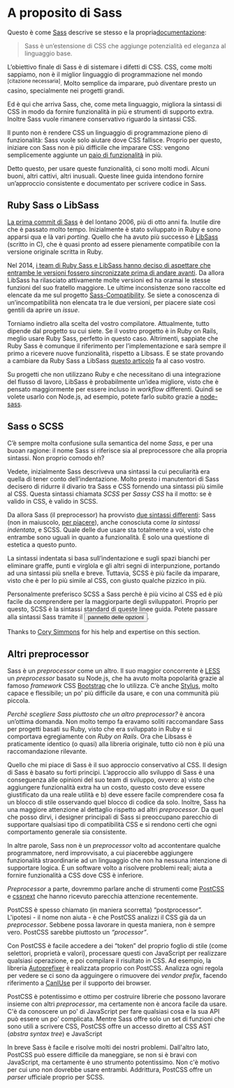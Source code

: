 
# A proposito di Sass

Questo è come [Sass](http://sass-lang.com) descrive se stesso e la propria[documentazione](http://sass-lang.com/documentation/file.SASS_REFERENCE.html):

> Sass è un’estensione di CSS che aggiunge potenzialità ed eleganza al linguaggio base.

L’obiettivo finale di Sass è di sistemare i difetti di CSS. CSS, come molti sappiamo, non è il miglior linguaggio di programmazione nel mondo <sup>[citazione necessaria]</sup>. Molto semplice da imparare, può diventare presto un casino, specialmente nei progetti grandi.

Ed è qui che arriva Sass, che, come meta linguaggio, migliora la sintassi di CSS in modo da fornire funzionalità in più e strumenti di supporto extra. Inoltre Sass vuole rimanere conservativo riguardo la sintassi CSS.

Il punto non è rendere CSS un linguaggio di programmazione pieno di funzionalità: Sass vuole solo aiutare dove CSS fallisce. Proprio per questo, iniziare con Sass non è più difficile che imparare CSS: vengono semplicemente aggiunte un [paio di funzionalità](http://sitepoint.com/sass-reference/) in più.

Detto questo, per usare queste funzionalità, ci sono molti modi. Alcuni buoni, altri cattivi, altri inusuali. Queste linee guida intendono fornire un’approccio consistente e documentato per scrivere codice in Sass.

## Ruby Sass o LibSass

[La prima commit di Sass](https://github.com/hcatlin/sass/commit/fa5048ba405619273e474a50400c7243fbff54fe) è del lontano 2006, più di otto anni fa. Inutile dire che è passato molto tempo. Inizialmente è stato sviluppato in Ruby e sono apparsi qua e là vari _porting_. Quello che ha avuto più
successo è [LibSass](http://webdesign.tutsplus.com/articles/getting-to-know-libsass--cms-23114) (scritto in C), che è quasi pronto ad essere pienamente compatibile con la versione originale scritta in Ruby.

Nel 2014, [i team di Ruby Sass e LibSass hanno deciso di aspettare che entrambe le versioni fossero sincronizzate prima di andare avanti](https://github.com/sass/libsass/wiki/The-LibSass-Compatibility-Plan). Da allora LibSass ha rilasciato attivamente molte versioni ed ha oramai le stesse funzioni del suo fratello maggiore. Le ultime inconsistenze sono raccolte ed elencate da me sul progetto [Sass-Compatibility](http://sass-compatibility.github.io). Se siete a conoscenza di un’incompatibilità non elencata tra le due versioni, per piacere siate così gentili da aprire un _issue_.

Torniamo indietro alla scelta del vostro compilatore. Attualmente, tutto dipende dal progetto su cui siete. Se il vostro progetto è in Ruby on Rails, meglio usare Ruby Sass, perfetto in questo caso. Altrimenti, sappiate che Ruby Sass è comunque il riferimento per l’implementazione e sarà sempre il primo a ricevere nuove funzionalità, rispetto a Libsass. E se state provando a cambiare da Ruby Sass a LibSass [questo articolo](http://www.sitepoint.com/switching-ruby-sass-libsass/) fa al caso vostro.

Su progetti che non utilizzano Ruby e che necessitano di una integrazione del flusso di lavoro, LibSass è probabilmente un’idea migliore, visto che è pensato maggiormente per essere incluso in _workflow_ differenti. Quindi se volete usarlo con Node.js, ad esempio, potete farlo subito grazie a [node-sass](https://github.com/sass/node-sass).

## Sass o SCSS

C’è sempre molta confusione sulla semantica del nome *Sass*, e per una buoan ragione: il nome Sass si riferisce sia al preprocessore che alla propria sintassi. Non proprio comodo eh?

Vedete, inizialmente Sass descriveva una sintassi la cui peculiarità era quella di tener conto dell’indentazione. Molto presto i manutentori di Sass decisero di ridurre il divario tra Sass e CSS fornendo una sintassi più simile al CSS. Questa sintassi chiamata *SCSS* per *Sassy CSS* ha il motto: se è valido in CSS, è valido in SCSS.

Da allora Sass (il preprocessor) ha provvisto [due sintassi differenti](http://www.sitepoint.com/whats-difference-sass-scss/): Sass (non in maiuscolo, [per piacere](http://sassnotsass.com)), anche conosciuta come *la sintassi indentata*, e SCSS. Quale delle due usare sta totalmente a voi, visto che entrambe sono uguali in quanto a funzionalità. È solo una questione di estetica a questo punto.

La sintassi indentata si basa sull’indentazione e sugli spazi bianchi per eliminare graffe, punti e virglola e gli altri segni di interpunzione, portando ad una sintassi più snella e breve. Tuttavia, SCSS è più facile da imparare, visto che è per lo più simile al CSS, con giusto qualche pizzico in più.

<p>Personalmente preferisco SCSS a Sass perchè è più vicino al CSS ed è più facile da comprendere per la maggiorparte degli sviluppatori. Proprio per questo, SCSS è la sintassi standard di queste linee guida. Potete passare alla sintassi Sass tramite il <button type="button" data-modal-show="options-panel" class="link-like">pannello delle opzioni</button>.</p>





<div class="note">
  <p>Thanks to <a href="https://github.com/corysimmons">Cory Simmons</a> for his help and expertise on this section.</p>
</div>

## Altri preprocessor

Sass è un _preprocessor_ come un altro. Il suo maggior concorrente è [LESS](http://lesscss.org/) un _preprocessor_ basato su Node.js, che ha avuto molta popolarità grazie al famoso _framework_ CSS [Bootstrap](http://getbootstrap.com/) che lo utilizza. C’è anche [Stylus](http://learnboost.github.io/stylus/), molto capace e flessibile; un po' più difficile da usare, e con una communità più piccola.

*Perchè scegliere Sass piuttosto che un altro _preprocessor_?* è ancora un’ottima domanda. Non molto tempo fa eravamo soliti raccomandare Sass per progetti basati su Ruby, visto che era sviluppato in Ruby e si comportava egregiamente con _Ruby on Rails_. Ora che Libsass è praticamente identico (o quasi) alla libreria originale, tutto ciò non è più una raccomandazione rilevante.

Quello che mi piace di Sass è il suo approccio conservativo al CSS. Il design di Sass è basato su forti principi. L’approccio allo sviluppo di Sass è una conseguenza alle opinioni del suo team di sviluppo, ovvero: a) visto che aggiungere funzionalità extra ha un costo, questo costo deve essere giustificato da una reale utilità e b) deve essere facile comprendere cosa fa un blocco di stile osservando quel blocco di codice da solo.
Inoltre, Sass ha una maggiore attenzione al dettaglio rispetto ad altri _preprocessor_. Da quel che posso dirvi, i designer principali di Sass si preoccupano parecchio di supportare qualsiasi tipo di compatibilità CSS e si rendono certi che ogni comportamento generale sia consistente.

In altre parole, Sass non è un _preprocessor_ volto ad accontentare qualche programmatore, nerd improvvisato, a cui piacerebbe aggiungere funzionalità straordinarie ad un linguaggio che non ha nessuna intenzione di supportare logica. È un software volto a risolvere problemi reali; aiuta a fornire funzionalità a CSS dove CSS è inferiore.

_Preprocessor_ a parte, dovremmo parlare anche di strumenti come [PostCSS](https://github.com/postcss/postcss) e [cssnext](https://cssnext.github.io/) che hanno ricevuto parecchia attenzione recentemente. 

PostCSS è spesso chiamato (in maniera scorretta) “postprocessor”. L'ipotesi - il nome non aiuta - è che PostCSS analizzi il CSS già da un _preprocessor_. Sebbene possa lavorare in questa maniera, non è sempre vero. PostCSS sarebbe piuttosto un _“processor”_.

Con PostCSS è facile accedere a dei “token” del proprio foglio di stile (come selettori, proprietà e valori), processare questi con JavaScript per realizzare qualsiasi operazione, e poi compilare il risultato in CSS. Ad esempio, la libreria [Autoprefixer](https://github.com/postcss/autoprefixer) è realizzata proprio con PostCSS. Analizza ogni regola per vedere se ci sono da agguingere o rimuovere dei _vendor prefix_, facendo riferimento a [CanIUse](http://caniuse.com) per il supporto dei browser.

PostCSS è potentissimo e ottimo per costruire librerie che possono lavorare insieme con altri _preprocessor_, ma certamente non è ancora facile da usare. C'è da conoscere un po' di JavaScript per fare qualsiasi cosa e la sua API può essere un po' complicata. Mentre Sass offre solo un set di funzioni che sono utili a scrivere CSS, PostCSS offre un accesso diretto al CSS AST (*abstra syntax tree*) e JavaScript

In breve Sass è facile e risolve molti dei nostri problemi. Dall'altro lato, PostCSS può essere difficile da maneggiare, se non si è bravi con JavaScript, ma certamente è uno strumento potentissimo. Non c'è motivo per cui uno non dovrebbe usare entrambi. Addrittura, PostCSS offre un _parser_ ufficiale proprio per SCSS.
